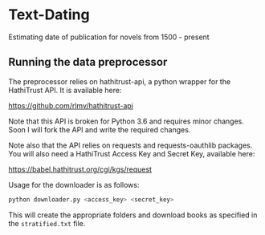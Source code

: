 # Text-Dating
Estimating date of publication for novels from 1500 - present

## Running the data preprocessor
The preprocessor relies on hathitrust-api, a python wrapper for the HathiTrust API. It is available here:

https://github.com/rlmv/hathitrust-api

Note that this API is broken for Python 3.6 and requires minor changes. Soon I will fork the API and write the required changes.

Note also that the API relies on requests and requests-oauthlib packages. You will also need a HathiTrust Access Key and Secret Key, available here:

https://babel.hathitrust.org/cgi/kgs/request

Usage for the downloader is as follows:

```python
python downloader.py <access_key> <secret_key>
```

This will create the appropriate folders and download books as specified in the `stratified.txt` file.